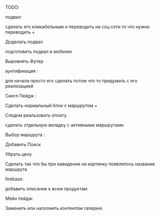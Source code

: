 TODO: 

подвал:

сделать его кликабельным и переводить на соц сети то что нужно переводить +

Доделать подвал

подготовить подвал в мобилке

Выровнять Футер

аунтификация :

для начала просто его сделать потом что то придумать с его реализацией 

Сингл Пейдж :

Сделать нормальный блок с маршрутом +

Следом реальзовать оплату 

сделать отдельную вкладку с активными маршрутами 

Выбор маршрута : 

Добавить Поиск

Убрать цену

Сделать так что бы при навидении на картинку появлялось название маршрута

firebase:

добавить описание к всем продуктам 

Мейн пейдж:

Заменить или наполнить контентом галерею


